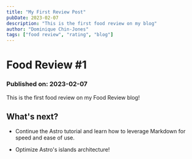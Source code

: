 ```yaml
---
title: "My First Review Post"
pubDate: 2023-02-07
description: "This is the first food review on my blog"
author: "Dominique Chin-Jones"
tags: ["food review", "rating", "blog"]
---
```


# Food Review #1

### Published on: 2023-02-07

This is the first food review on my Food Review blog!

## What's next?

- Continue the Astro tutorial and learn how to leverage Markdown for speed and ease of use.

- Optimize Astro's islands architecture!
